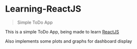 # Learning-ReactJS

> Simple ToDo App 

This is a simple ToDo App, being made to learn [ReactJS](http://facebook.github.io/react/index.html)

Also implements some plots and graphs for dashboard display

